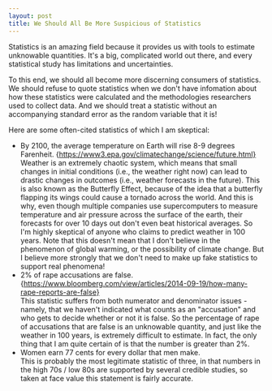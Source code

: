 ```yaml
---
layout: post
title: We Should All Be More Suspicious of Statistics
---
```


Statistics is an amazing field because it provides us with tools to estimate unknowable quantities. It's a big, complicated world out there, and every statistical study has limitations and uncertainties.

To this end, we should all become more discerning consumers of statistics.  We should refuse to quote statistics when we don't have 
infomation about how these statistics were calculated and the methodologies researchers used to collect data.  And we should treat a statistic without an accompanying standard error as the random variable that it is!

Here are some often-cited statistics of which I am skeptical:


* By 2100, the average temperature on Earth will rise 8-9 degrees Farenheit. {https://www3.epa.gov/climatechange/science/future.html}  
Weather is an extremely chaotic system, which means that small changes in initial conditions (i.e., the weather right now) can lead to drastic changes in outcomes (i.e., weather forecasts in the future).  This is also known as the Butterfly Effect, because of the idea that a butterfly flapping its wings could cause a tornado across the world.  And this is why, even though multiple companies use supercomputers to measure temperature and air pressure across the surface of the earth, their forecasts for over 10 days out don't even beat historical averages. So I'm highly skeptical of anyone who claims to predict weather in 100 years.  Note that this doesn't mean that I don't believe in the phenomenon of global warming, or the possibility of climate change.  But I believe more strongly that we don't need to make up fake statistics to support real phenomena!
* 2% of rape accusations are false. {https://www.bloomberg.com/view/articles/2014-09-19/how-many-rape-reports-are-false}  
This statistic suffers from both numerator and denominator issues - namely, that we haven't indicated what counts as an "accusation" and who gets to decide whether or not it is false.  So the percentage of rape of accusations that are false is an unknowable quantity, and just like the weather in 100 years, is extremely difficult to estimate. In fact, the only thing that I am quite certain of is that the number is greater than 2%.  
* Women earn 77 cents for every dollar that men make.  
This is probably the most legitimate statistic of three, in that numbers in the high 70s / low 80s are supported by several credible studies, so taken at face value this statement is fairly accurate. 
